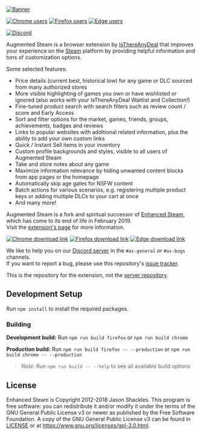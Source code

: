 [![Banner](.github/banner.png)](https://augmentedsteam.com/)

[![Chrome users](https://img.shields.io/chrome-web-store/users/dnhpnfgdlenaccegplpojghhmaamnnfp?label=Chrome%20users&logo=googlechrome)](https://chrome.google.com/webstore/detail/augmented-steam/dnhpnfgdlenaccegplpojghhmaamnnfp)
[![Firefox users](https://img.shields.io/amo/users/augmented-steam?label=Firefox%20users&color=4c1&logo=firefoxbrowser)](https://addons.mozilla.org/firefox/addon/augmented-steam/)
[![Edge users](https://img.shields.io/badge/dynamic/json?label=Edge%20users&query=%24.activeInstallCount&url=https://microsoftedge.microsoft.com/addons/getproductdetailsbycrxid/dnpjkgmekpilchdgolfifobohlohlioc&logo=microsoftedge)](https://microsoftedge.microsoft.com/addons/detail/augmented-steam/dnpjkgmekpilchdgolfifobohlohlioc)

[![Discord](https://img.shields.io/discord/301903094080339968?label=Discord&logo=discord)](https://discord.gg/yn57q7f)

Augmented Steam is a browser extension by [IsThereAnyDeal](https://isthereanydeal.com/) that improves your experience on the [Steam](https://store.steampowered.com/) platform by providing helpful information and tons of customization options.

Some selected features:
- Price details (current best, historical low) for any game or DLC sourced from many authorized stores
- More visible highlighting of games you own or have wishlisted or ignored (also works with your IsThereAnyDeal Waitlist and Collection!)
- Fine-tuned product search with search filters such as review count / score and Early Access
- Sort and filter options for the market, games, friends, groups, achievements, badges and reviews
- Links to popular websites with additional related information, plus the ability to add your own custom links
- Quick / Instant Sell items in your inventory
- Custom profile backgrounds and styles, visible to all users of Augmented Steam
- Take and store notes about any game
- Maximize information relevance by hiding unwanted content blocks from app pages or the homepage
- Automatically skip age gates for NSFW content
- Batch actions for various scenarios, e.g. registering multiple product keys or adding multiple DLCs to your cart at once
- And many more!

Augmented Steam is a fork and spiritual successor of [Enhanced Steam](https://github.com/jshackles/Enhanced_Steam), which has come to its end of life in February 2019.  
Visit the [extension's page](https://augmentedsteam.com/) for more information.

[![Chrome download link](badges/chrome.png)](https://chrome.google.com/webstore/detail/augmented-steam/dnhpnfgdlenaccegplpojghhmaamnnfp)
[![Firefox download link](badges/firefox.png)](https://addons.mozilla.org/firefox/addon/augmented-steam/)
[![Edge download link](badges/edge.png)](https://microsoftedge.microsoft.com/addons/detail/augmented-steam/dnpjkgmekpilchdgolfifobohlohlioc)

We like to help you on our [Discord server](https://discord.gg/yn57q7f) in the `#as-general` or `#as-bugs` channels.  
If you want to report a bug, please use this repository's [issue tracker](https://github.com/IsThereAnyDeal/AugmentedSteam/issues).

This is the repository for the extension, not the [server repository](https://github.com/IsThereAnyDeal/AugmentedSteam_Server).

## Development Setup

Run `npm install` to install the required packages.

### Building

**Development build:**
Run `npm run build firefox` or `npm run build chrome`

**Production build:**
Run `npm run build firefox -- --production` or `npm run build chrome -- --production`

> *Note:* Run `npm run build -- --help` to see all available build options

## License

Enhanced Steam is Copyright 2012-2018 Jason Shackles.
This program is free software: you can redistribute it and/or modify it under the terms of the GNU General Public License v3 or newer as published by the Free Software Foundation.  A copy of the GNU General Public License v3 can be found in [LICENSE](LICENSE) or at https://www.gnu.org/licenses/gpl-3.0.html.
